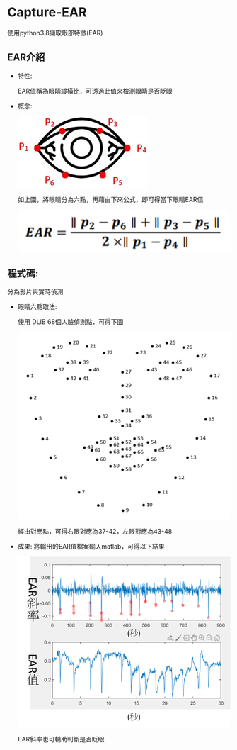 # Capture-EAR
使用python3.8擷取眼部特徵(EAR)
## EAR介紹
* 特性:
  
  EAR值稱為眼睛縱橫比，可透過此值來檢測眼睛是否眨眼
  
* 概念:

  ![Alt text](EAR/photo/圖片1.png)

  如上圖，將眼睛分為六點，再藉由下來公式，即可得當下眼睛EAR值
  
  ![Alt text](EAR/photo/圖片2.png)
  
  
## 程式碼: 

  分為影片與實時偵測

* 眼睛六點取法:
  
  使用 DLIB 68個人臉偵測點，可得下圖
  
  ![Alt text](EAR/photo/圖片4.png)
  
  經由對應點，可得右眼對應為37-42，左眼對應為43-48

* 成果: 
  將輸出的EAR值檔案輸入matlab，可得以下結果
  
   ![Alt text](EAR/photo/圖片3.png)
  
  EAR斜率也可輔助判斷是否眨眼
